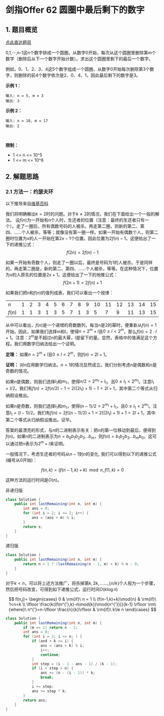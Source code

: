# 剑指Offer 62 圆圈中最后剩下的数字

## 1. 题目概览

[点此直达题目](https://leetcode-cn.com/problems/yuan-quan-zhong-zui-hou-sheng-xia-de-shu-zi-lcof/)

0,1,···,n-1这n个数字排成一个圆圈，从数字0开始，每次从这个圆圈里删除第m个数字（删除后从下一个数字开始计数）。求出这个圆圈里剩下的最后一个数字。

例如，0、1、2、3、4这5个数字组成一个圆圈，从数字0开始每次删除第3个数字，则删除的前4个数字依次是2、0、4、1，因此最后剩下的数字是3。


**示例 1：**

```
输入: n = 5, m = 3
输出: 3
```

**示例 2：**

```
输入: n = 10, m = 17
输出: 2
```
 

**限制：**

* 1 <= n <= 10^5
* 1 <= m <= 10^6


## 2. 解题思路

### 2.1 方法一：约瑟夫环

以下推导来自[维基百科](https://zh.wikipedia.org/wiki/%E7%BA%A6%E7%91%9F%E5%A4%AB%E6%96%AF%E9%97%AE%E9%A2%98)

我们将明确解出$k=2$时的问题。对于$k\ne2$的情况，我们在下面给出一个一般的解法。
设$f(n)$为一开始有$n$个人时，生还者的位置（注意：最终的生还者只有一个）。走了一圈后，所有偶数号码的人被杀。再走第二圈，则新的第二、第四、......个人被杀，等等；就像没有第一圈一样。如果一开始有偶数个人，则第二圈时位置为$x$的人一开始在第$2x-1$个位置。因此位置为$2f(n)-1$。这便给出了一下的递推公式：
$$f(2n)=2f(n)-1$$

如果一开始有奇数个人，则走了一圈以后，最终是号码为1的人被杀。于是同样的，再走第二圈是，新的第二、第四、......个人被杀，等等。在这种情况下，位置为$x$的人原先的位置是$2x+1$。这便给出了一下的地推公式：
$$ f(2n+1)=2f(n)+1 $$

如果我们把$n$和$f(n)$的值列成表，我们可以看出一个规律：

|||||||||||||||||
|---|---|----|----|----|---|---|---|---|---|---|---|---|---|---|---|
|$n$|1|2|3|4|5|6|7|8|9|10|11|12|13|14|15|16|
|$f(n)$|1|1|3|1|3|5|7|1|3|5|7|9|11|13|15|1|

从中可以看出，$f(n)$是一个递增的奇数数列，每当n是2的幂时，便重新从$f(n)=1$开始。因此，如果我们选择m和l，使得$n=2^{m}+l$且$0\leq l<2^{m}$，那么$f(n)=2\cdot l+1$。注意：$2^m$是不超过n的最大幂，l是留下的量。显然，表格中的值满足这个方程。我们用数学归纳法给出一个证明。

**定理：** 如果$n=2^{m}+l$且$0\leq l<2^{m}$，则$f(n)=2l+1$。

**证明：** 对$n$应用数学归纳法。$n=1$的情况显然成立。我们分别考虑$n$是偶数和$n$是奇数的情况。

如果$n$是偶数，则我们选择$l_{1}$和$m_{1}$，使得$n/2=2^{{m_{1}}}+l_{1}$，且$0\leq l_{1}<2^{{m_{1}}}$。注意$l_{1}=l/2$。我们有$f(n)=2f(n/2)-1=2((2l_{1})+1)-1=2l+1$，其中第二个等式从归纳假设推出。

如果$n$是奇数，则我们选择$l_{1}$和$m_{1}$，使得$(n-1)/2=2^{{m_{1}}}+l_{1}$，且$0\leq l_{1}<2^{{m_{1}}}$。注意$l_{1}=(l-1)/2$。我们有$f(n)=2f((n-1)/2)+1=2((2l_{1})+1)+1=2l+1$，其中第二个等式从归纳假设推出。证毕。

答案的最漂亮的形式，与$n$的二进制表示有关：把$n$的第一位移动到最后，便得到$f(n)$。如果$n$的二进制表示为$n=b_{0}b_{1}b_{2}b_{3}\dots b_{m}$，则$f(n)=b_{1}b_{2}b_{3}\dots b_{m}b_{0}$。这可以通过把$n$表示为$2^{m}+l$来证明。

一般情况下，考虑生还者的号码从$n-1$到$n$的变化, 我们可以得到以下的递推公式(编号从0开始)：

$$ f(n,k)=(f(n-1,k)+k)\mod{n},f(1,k)=0 $$

这种方法的运行时间是$O(n)$。

非递归版

```java
class Solution {
    public int lastRemaining(int n, int m) {
        int ans = 0;
        for (int i = 2; i <= 2; i++) {
            ans = (ans + m) % i;
        }
        return s;
    }
}
```

递归版

```java
class Solution {
    public int lastRemaining(int n, int m) {
        return n > 1 ? (lastRemaining(n - 1, m) + k) % n : 0;
    }
}
```

对于$k<n$，可以将上述方法推广，将杀掉第$k,2k,......,\lfloor n/k\rfloor$个人视为一个步骤，然后把号码改变，可得到如下递推公式，运行时间$O(k \log{n})$

$$  f(n,j)=
\begin{cases}
0 & \rm{if}\ n = 1 \\
(f(n-1,k)+k)\mod{n} & \rm{if}\ 1<n<k \\
\lfloor \frac{k((f(n^{'},k)-n\mod{k})\mod{n^{'}})}{k-1} \rfloor \rm\ {where}\ n^{'}=n-\lfloor \frac{n}{k}\rfloor & \rm{if}\ k\le n
\end{cases} 
$$

```java
class Solution {
    public int lastRemaining(int n, int m) {
        if (m == 1) return n - 1;
        int ans = 0;
        for (int i = 2; i <= n; ) {
            if (and + k >= i) {
                ans = (ans + k) % i;
                i++;
                continue;
            }
            int step = (i - 1 - ans - 1) / (k - 1);
            if (i + step > n) {
                ans += (n - (i - 1)) * k;
                break;
            }
            i += step;
            ans += step * k;
        }
        return ans;
    }
}
```